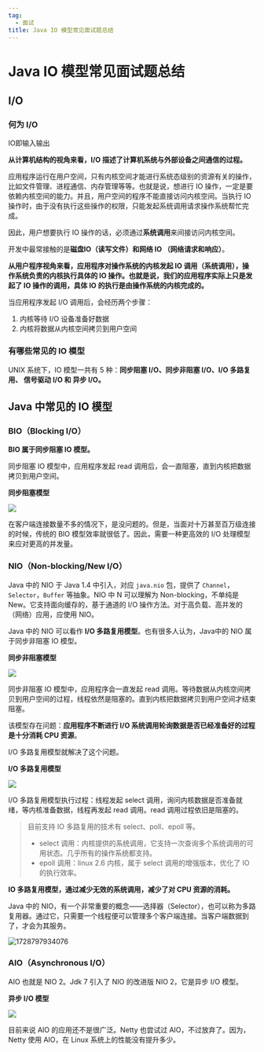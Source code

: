 ```yaml
---
tag:
  - 面试
title: Java IO 模型常见面试题总结
---
```


# Java IO 模型常见面试题总结

## I/O

### 何为 I/O

IO即输入输出

**从计算机结构的视角来看，I/O 描述了计算机系统与外部设备之间通信的过程。**

应用程序运行在用户空间，只有内核空间才能进行系统态级别的资源有关的操作，比如文件管理、进程通信、内存管理等等。也就是说，想进行 IO 操作，一定是要依赖内核空间的能力。并且，用户空间的程序不能直接访问内核空间。当执行 IO 操作时，由于没有执行这些操作的权限，只能发起系统调用请求操作系统帮忙完成。

因此，用户想要执行 IO 操作的话，必须通过**系统调用**来间接访问内核空间。

开发中最常接触的是**磁盘IO（读写文件）**和**网络 IO （网络请求和响应）**。

**从用户程序视角来看，应用程序对操作系统的内核发起 IO 调用（系统调用），操作系统负责的内核执行具体的 IO 操作。也就是说，我们的应用程序实际上只是发起了 IO 操作的调用，具体 IO 的执行是由操作系统的内核完成的。**

当应用程序发起 I/O 调用后，会经历两个步骤：

1. 内核等待 I/O 设备准备好数据
2. 内核将数据从内核空间拷贝到用户空间

### 有哪些常见的 IO 模型

UNIX 系统下，IO 模型一共有 5 种：**同步阻塞 I/O、同步非阻塞 I/O、I/O 多路复用、 信号驱动 I/O 和 异步 I/O。**

## Java 中常见的 IO 模型

### BIO（Blocking I/O）

**BIO 属于同步阻塞 IO 模型。**

同步阻塞 IO 模型中，应用程序发起 read 调用后，会一直阻塞，直到内核把数据拷贝到用户空间。

**同步阻塞模型**

![](images/同步阻塞模型.png)

在客户端连接数量不多的情况下，是没问题的。但是，当面对十万甚至百万级连接的时候，传统的 BIO 模型效率就很低了。因此，需要一种更高效的 I/O 处理模型来应对更高的并发量。

### NIO（Non-blocking/New I/O）

Java 中的 NIO 于 Java 1.4 中引入，对应 `java.nio` 包，提供了 `Channel`，`Selector`，`Buffer` 等抽象。NIO 中 N 可以理解为 Non-blocking，不单纯是 New。它支持面向缓存的，基于通道的 I/O 操作方法。对于高负载、高并发的（网络）应用，应使用 NIO。

Java 中的 NIO 可以看作 **I/O 多路复用模型**。也有很多人认为，Java中的 NIO 属于同步非阻塞 IO 模型。

**同步非阻塞模型**

![](images/同步非阻塞模型.png)

同步非阻塞 IO 模型中，应用程序会一直发起 read 调用。等待数据从内核空间拷贝到用户空间的过程，线程依然是阻塞的。直到内核把数据拷贝到用户空间才结束阻塞。

该模型存在问题：**应用程序不断进行 I/O 系统调用轮询数据是否已经准备好的过程是十分消耗 CPU 资源**。

I/O 多路复用模型就解决了这个问题。

**I/O 多路复用模型**

![](images/IO多路复用模型.png)

I/O 多路复用模型执行过程：线程发起 select 调用，询问内核数据是否准备就绪，等内核准备数据，线程再发起 read 调用。read 调用过程依旧是阻塞的。

> 目前支持 IO 多路复用的技术有 select、poll、epoll 等。
>
> + select 调用：内核提供的系统调用，它支持一次查询多个系统调用的可用状态。几乎所有的操作系统都支持。
> + epoll 调用：linux 2.6 内核，属于 select 调用的增强版本，优化了 IO 的执行效率。

**IO 多路复用模型，通过减少无效的系统调用，减少了对 CPU 资源的消耗。**

Java 中的 NIO，有一个非常重要的概念——选择器（Selector），也可以称为多路复用器。通过它，只需要一个线程便可以管理多个客户端连接。当客户端数据到了，才会为其服务。

![1728797934076](images/1728797934076.png)

### AIO（Asynchronous I/O）

AIO 也就是 NIO 2。Jdk 7 引入了 NIO 的改进版 NIO 2，它是异步 I/O 模型。

**异步 I/O 模型**

![](images/异步模型.png)

目前来说 AIO 的应用还不是很广泛。Netty 也尝试过 AIO，不过放弃了。因为，Netty 使用 AIO，在 Linux 系统上的性能没有提升多少。